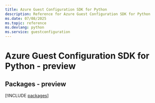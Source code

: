 ```yaml
---
title: Azure Guest Configuration SDK for Python
description: Reference for Azure Guest Configuration SDK for Python
ms.date: 07/08/2025
ms.topic: reference
ms.devlang: python
ms.service: guestconfiguration
---
```

# Azure Guest Configuration SDK for Python - preview
## Packages - preview
[!INCLUDE [packages](guest-configuration-index.md)]